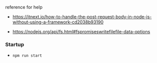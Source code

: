 reference for help

- https://itnext.io/how-to-handle-the-post-request-body-in-node-js-without-using-a-framework-cd2038b93190

- https://nodejs.org/api/fs.html#fspromiseswritefilefile-data-options


### Startup
- ```npm run start```